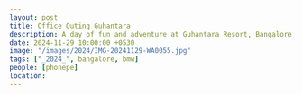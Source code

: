 ```yaml
---
layout: post
title: Office Outing Guhantara
description: A day of fun and adventure at Guhantara Resort, Bangalore, where we explored the underground caves, enjoyed team activities, and relaxed in a unique setting.
date: 2024-11-29 10:00:00 +0530
image: "/images/2024/IMG-20241129-WA0055.jpg"
tags: ["_2024_", bangalore, bmw]
people: [phonepe]
location: 
---
```

